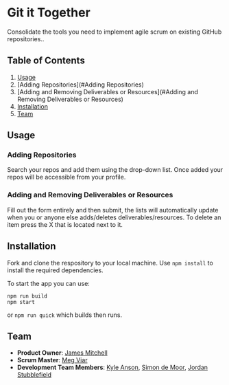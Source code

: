 # Git it Together
Consolidate the tools you need to implement agile scrum on existing GitHub repositories..

## Table of Contents
1. [Usage](#Usage)
  1. [Adding Repositories](#Adding Repositories)
  1. [Adding and Removing Deliverables or Resources](#Adding and Removing Deliverables or Resources)
1. [Installation](#Installation)
1. [Team](#Team)

## Usage
### Adding Repositories
Search your repos and add them using the drop-down list. Once added your repos will be accessible from your profile.
### Adding and Removing Deliverables or Resources
Fill out the form entirely and then submit, the lists will automatically update when you or anyone else adds/deletes deliverables/resources. To delete an item press the X that is located next to it.

## Installation
Fork and clone the respository to your local machine.
Use `npm install` to install the required dependencies.

To start the app you can use:
```
npm run build
npm start
```
or `npm run quick` which builds then runs.

## Team
- __Product Owner__: [James Mitchell](https://github.com/Jimmy6strings)
- __Scrum Master__: [Meg Viar](https://github.com/lmegviar)
- __Development Team Members__: [Kyle Anson](https://github.com/Riski24), [Simon de Moor](https://github.com/sdemoor), [Jordan Stubblefield](https://github.com/JStubb7939)
